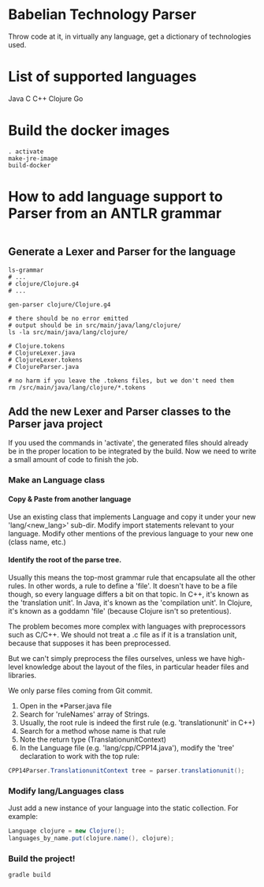 # Babelian Technology Parser
Throw code at it, in virtually any language, get a dictionary of technologies used.

# List of supported languages
Java
C
C++
Clojure
Go

# Build the docker images
```shell
. activate
make-jre-image
build-docker
```

# How to add language support to Parser from an ANTLR grammar
```
```
## Generate a Lexer and Parser for the language
```shell
ls-grammar
# ...
# clojure/Clojure.g4
# ...

gen-parser clojure/Clojure.g4

# there should be no error emitted
# output should be in src/main/java/lang/clojure/
ls -la src/main/java/lang/clojure/

# Clojure.tokens
# ClojureLexer.java
# ClojureLexer.tokens
# ClojureParser.java

# no harm if you leave the .tokens files, but we don't need them
rm /src/main/java/lang/clojure/*.tokens

```

## Add the new Lexer and Parser classes to the Parser java project
If you used the commands in 'activate', the generated files should already be in the proper location
to be integrated by the build.
Now we need to write a small amount of code to finish the job.

### Make an Language class
#### Copy & Paste from another language
Use an existing class that implements Language and copy it under your new 'lang/<new_lang>' sub-dir.
Modify import statements relevant to your language.
Modify other mentions of the previous language to your new one (class name, etc.)

#### Identify the root of the parse tree.
Usually this means the top-most grammar rule that encapsulate all the other rules.
In other words, a rule to define a 'file'.
It doesn't have to be a file though, so every language differs a bit on that topic.
In C++, it's known as the 'translation unit'. 
In Java, it's known as the 'compilation unit'.
In Clojure, it's known as a goddamn 'file' (because Clojure isn't so pretentious).

The problem becomes more complex with languages with preprocessors such as C/C++.
We should not treat a .c file as if it is a translation unit, because that supposes
it has been preprocessed.

But we can't simply preprocess the files ourselves, unless
we have high-level knowledge about the layout of the files, in particular header files
and libraries.

We only parse files coming from Git commit.

1. Open in the *Parser.java file
2. Search for 'ruleNames' array of Strings.
3. Usually, the root rule is indeed the first rule (e.g. 'translationunit' in C++)
4. Search for a method whose name is that rule
5. Note the return type (TranslationunitContext)
6. In the Language file (e.g. 'lang/cpp/CPP14.java'), modify the 'tree' declaration to work with the top rule:
```java
CPP14Parser.TranslationunitContext tree = parser.translationunit();
```

### Modify lang/Languages class
Just add a new instance of your language into the static collection.
For example:
```java
Language clojure = new Clojure();
languages_by_name.put(clojure.name(), clojure);
```

### Build the project!
```shell
gradle build
```

